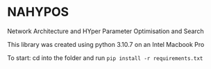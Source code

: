 # NAHYPOS
Network Architecture and HYper Parameter Optimisation and Search

This library was created using python 3.10.7 on an Intel Macbook Pro

To start: cd into the folder and run
`` pip install -r requirements.txt ``